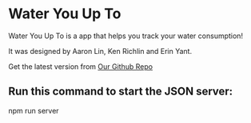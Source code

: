 # Water You Up To

Water You Up To is a app that helps you track your water consumption!

It was designed by Aaron Lin, Ken Richlin and Erin Yant.

Get the latest version from [Our Github Repo](https://github.com/krichlin/Water-you-up-to)

## Run this command to start the JSON server: 

npm run server

###